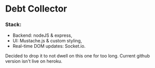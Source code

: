 # Debt Collector

### Stack: 
  * Backend: nodeJS & express,
  * UI: Mustache.js & custom styling,
  * Real-time DOM updates: Socket.io.
  
  Decided to drop it to not dwell on this one for too long. Current github version isn't live on heroku.
